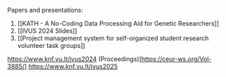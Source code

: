 Papers and presentations:
1. [[KATH - A No-Coding Data Processing Aid for Genetic Researchers]]
2. [[IVUS 2024 Slides]]
3. [[Project management system for self-organized student research volunteer task groups]]

https://www.knf.vu.lt/ivus2024
(Proceedings)[https://ceur-ws.org/Vol-3885/]
https://www.knf.vu.lt/ivus2025

